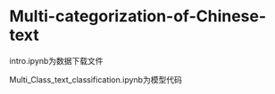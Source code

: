# Multi-categorization-of-Chinese-text

intro.ipynb为数据下载文件

Multi_Class_text_classification.ipynb为模型代码
